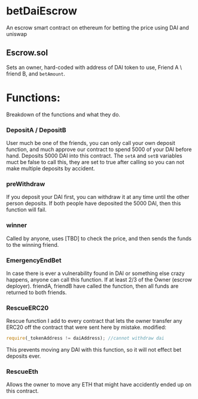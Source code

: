 # betDaiEscrow
An escrow smart contract on ethereum for betting the price using DAI and uniswap

## Escrow.sol
Sets an owner, hard-coded with address of DAI token to use, Friend A \ friend B, and `betAmount`.


# Functions:
Breakdown of the functions and what they do.

### DepositA / DepositB
User much be one of the friends, you can only call your own deposit function, and much approve our contract to spend 5000 of your DAI before hand.
Deposits 5000 DAI into this contract. The `setA` and `setB` variables muct be false to call this, they are set to true after calling so you can not make multiple deposits by accident. 

### preWithdraw
If you deposit your DAI first, you can withdraw it at any time until the other person deposits. If both people have deposited the 5000 DAI, then this function will fail.

### winner
Called by anyone, uses [TBD] to check the price, and then sends the funds to the winning friend.

### EmergencyEndBet
In case there is ever a vulnerability found in DAI or something else crazy happens, anyone can call this function. If at least 2/3 of the Owner (escrow deployer). friendA, friendB have called the function, then all funds are returned to both friends.

### RescueERC20
Rescue function I add to every contract that lets the owner transfer any ERC20 off the contract that were sent here by mistake.
modified:
```javascript
require(_tokenAddress != daiAddress); //cannot withdraw dai
```
This prevents moving any DAI with this function, so it will not effect bet deposits ever.


### RescueEth
Allows the owner to move any ETH that might have accidently ended up on this contract.

